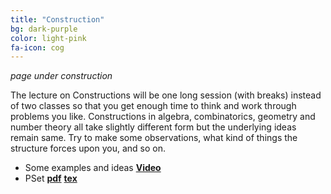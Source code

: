 ```yaml
---
title: "Construction"
bg: dark-purple
color: light-pink
fa-icon: cog
---
```


*page under construction*

The lecture on Constructions will be one long session (with breaks) instead of two classes so that you get enough time to think and work through problems you like. Constructions in algebra, combinatorics, geometry and number theory all take slightly different form but the underlying ideas remain same. Try to make some observations, what kind of things the structure forces upon you, and so on.

- Some examples and ideas [**Video**]()
- PSet [**pdf**]()      [**tex**]()